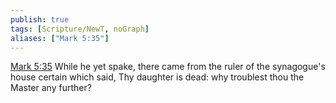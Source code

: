 ```yaml
---
publish: true
tags: [Scripture/NewT, noGraph]
aliases: ["Mark 5:35"]
---
```

[Mark 5:35](https://churchofjesuschrist.org/study/scriptures/nt/mark/5?lang=eng&id=p35#p35) While he yet spake, there came from the ruler of the synagogue's house certain which said, Thy daughter is dead: why troublest thou the Master any further?
